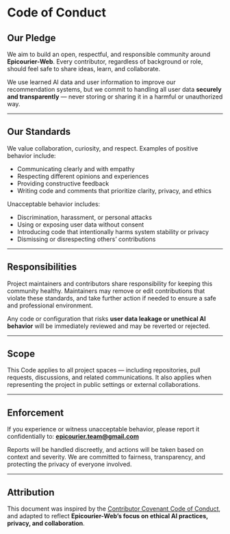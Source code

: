 # Code of Conduct

## Our Pledge

We aim to build an open, respectful, and responsible community around **Epicourier-Web**.
Every contributor, regardless of background or role, should feel safe to share ideas, learn, and collaborate.

We use learned AI data and user information to improve our recommendation systems,
but we commit to handling all user data **securely and transparently** —
never storing or sharing it in a harmful or unauthorized way.

---

## Our Standards

We value collaboration, curiosity, and respect.
Examples of positive behavior include:

* Communicating clearly and with empathy
* Respecting different opinions and experiences
* Providing constructive feedback
* Writing code and comments that prioritize clarity, privacy, and ethics

Unacceptable behavior includes:

* Discrimination, harassment, or personal attacks
* Using or exposing user data without consent
* Introducing code that intentionally harms system stability or privacy
* Dismissing or disrespecting others’ contributions

---

## Responsibilities

Project maintainers and contributors share responsibility for keeping this community healthy.
Maintainers may remove or edit contributions that violate these standards,
and take further action if needed to ensure a safe and professional environment.

Any code or configuration that risks **user data leakage or unethical AI behavior**
will be immediately reviewed and may be reverted or rejected.

---

## Scope

This Code applies to all project spaces — including repositories, pull requests, discussions, and related communications.
It also applies when representing the project in public settings or external collaborations.

---

## Enforcement

If you experience or witness unacceptable behavior, please report it confidentially to:
**[epicourier.team@gmail.com](mailto:epicourier.team@gmail.com)**

Reports will be handled discreetly, and actions will be taken based on context and severity.
We are committed to fairness, transparency, and protecting the privacy of everyone involved.

---

## Attribution

This document was inspired by the [Contributor Covenant Code of Conduct](https://github.com/probot/template/blob/master/CODE_OF_CONDUCT.md),
and adapted to reflect **Epicourier-Web’s focus on ethical AI practices, privacy, and collaboration**.
